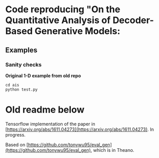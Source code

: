 # Code reproducing "On the Quantitative Analysis of Decoder-Based Generative Models:

## Examples

### Sanity checks

**Original 1-D example from old repo**
```
cd ais
python test.py 
```





# Old readme below
Tensorflow implementation of the paper in [https://arxiv.org/abs/1611.04273](https://arxiv.org/abs/1611.04273). In progress.

Based on [https://github.com/tonywu95/eval_gen](https://github.com/tonywu95/eval_gen), which is in Theano. 
